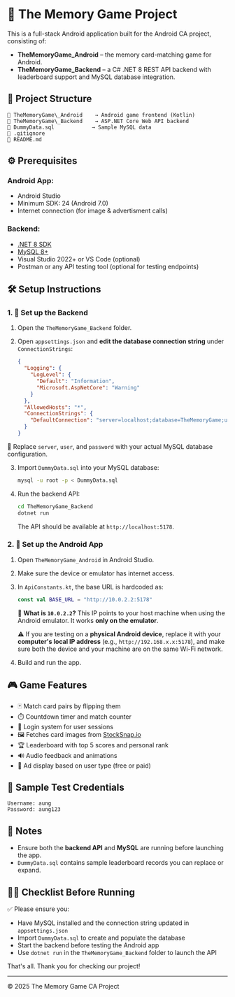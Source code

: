 # 🧠 The Memory Game Project

This is a full-stack Android application built for the Android CA project, consisting of:

- **TheMemoryGame_Android** – the memory card-matching game for Android.
- **TheMemoryGame_Backend** – a C# .NET 8 REST API backend with leaderboard support and MySQL database integration.


## 📁 Project Structure
```
📂 TheMemoryGame\_Android    → Android game frontend (Kotlin)
📂 TheMemoryGame\_Backend    → ASP.NET Core Web API backend
📄 DummyData.sql            → Sample MySQL data
📄 .gitignore
📄 README.md
```

## ⚙️ Prerequisites

### Android App:
- Android Studio
- Minimum SDK: 24 (Android 7.0)
- Internet connection (for image & advertisment calls)

### Backend:
- [.NET 8 SDK](https://dotnet.microsoft.com/en-us/download)
- [MySQL 8+](https://dev.mysql.com/downloads/)
- Visual Studio 2022+ or VS Code (optional)
- Postman or any API testing tool (optional for testing endpoints)

## 🛠️ Setup Instructions

### 1. 🧩 Set up the Backend

1. Open the `TheMemoryGame_Backend` folder.
2. Open `appsettings.json` and **edit the database connection string** under `ConnectionStrings`:

   ```json
   {
     "Logging": {
       "LogLevel": {
         "Default": "Information",
         "Microsoft.AspNetCore": "Warning"
       }
     },
     "AllowedHosts": "*",
     "ConnectionStrings": {
       "DefaultConnection": "server=localhost;database=TheMemoryGame;user=root;password=root;"
     }
   }

🔧 Replace `server`, `user`, and `password` with your actual MySQL database configuration.

3. Import `DummyData.sql` into your MySQL database:

   ```bash
   mysql -u root -p < DummyData.sql
   ```

4. Run the backend API:

   ```bash
   cd TheMemoryGame_Backend
   dotnet run
   ```

   The API should be available at `http://localhost:5178`.


### 2. 📱 Set up the Android App

1. Open `TheMemoryGame_Android` in Android Studio.

2. Make sure the device or emulator has internet access.

3. In `ApiConstants.kt`, the base URL is hardcoded as:

   ```kotlin
   const val BASE_URL = "http://10.0.2.2:5178"
   ```

   🔧 **What is `10.0.2.2`?**
   This IP points to your host machine when using the Android emulator. It works **only on the emulator**.

   ⚠️ If you are testing on a **physical Android device**, replace it with your **computer's local IP address** (e.g., `http://192.168.x.x:5178`), and make sure both the device and your machine are on the same Wi-Fi network.

4. Build and run the app.

## 🎮 Game Features

* 🃏 Match card pairs by flipping them
* ⏱️ Countdown timer and match counter
* 🔐 Login system for user sessions
* 🖼️ Fetches card images from [StockSnap.io](https://stocksnap.io)
* 🏆 Leaderboard with top 5 scores and personal rank
* 🔊 Audio feedback and animations
* 📢 Ad display based on user type (free or paid)



## 🧪 Sample Test Credentials


```
Username: aung
Password: aung123
```



## 📝 Notes

* Ensure both the **backend API** and **MySQL** are running before launching the app.
* `DummyData.sql` contains sample leaderboard records you can replace or expand.


## 👨‍🏫 Checklist Before Running

✅ Please ensure you:

* Have MySQL installed and the connection string updated in `appsettings.json`
* Import `DummyData.sql` to create and populate the database
* Start the backend before testing the Android app
* Use `dotnet run` in the `TheMemoryGame_Backend` folder to launch the API

That's all. Thank you for checking our project!


---

© 2025 The Memory Game CA Project